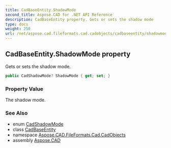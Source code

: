 ```yaml
---
title: CadBaseEntity.ShadowMode
second_title: Aspose.CAD for .NET API Reference
description: CadBaseEntity property. Gets or sets the shadow mode
type: docs
weight: 250
url: /net/aspose.cad.fileformats.cad.cadobjects/cadbaseentity/shadowmode/
---
```

## CadBaseEntity.ShadowMode property

Gets or sets the shadow mode.

```csharp
public CadShadowMode? ShadowMode { get; set; }
```

### Property Value

The shadow mode.

### See Also

* enum [CadShadowMode](../../../aspose.cad.fileformats.cad.cadconsts/cadshadowmode/)
* class [CadBaseEntity](../)
* namespace [Aspose.CAD.FileFormats.Cad.CadObjects](../../cadbaseentity/)
* assembly [Aspose.CAD](../../../)


